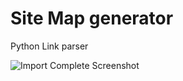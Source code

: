Site Map generator
==========

Python Link parser

![Import Complete Screenshot](http://webpresencepartners.com/wp-content/uploads/2012/10/complete1.png)
